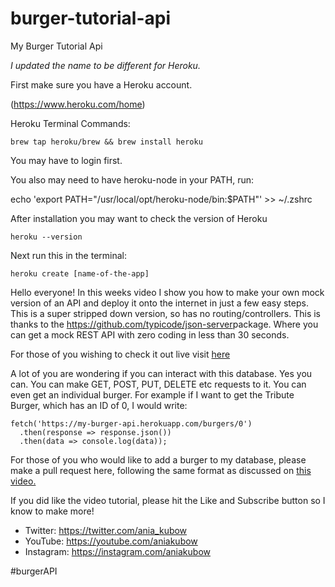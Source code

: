 # burger-tutorial-api
My Burger Tutorial Api

*I updated the name to be different for Heroku.*

First make sure you have a Heroku account.

(https://www.heroku.com/home)

Heroku Terminal Commands:

```console
brew tap heroku/brew && brew install heroku
```

You may have to login first.

You also may need to have heroku-node in your PATH, run:

  echo 'export PATH="/usr/local/opt/heroku-node/bin:$PATH"' >> ~/.zshrc
  
After installation you may want to check the version of Heroku

```console
heroku --version
```
Next run this in the terminal:

```console
heroku create [name-of-the-app]
```

Hello everyone! In this weeks video I show you how to make your own mock version of an API and deploy it onto the internet in just a few easy steps. This is a super stripped down version, so has no routing/controllers. This is thanks to the https://github.com/typicode/json-server​ package. Where you can get a mock REST API with zero coding in less than 30 seconds.

For those of you wishing to check it out live visit [here](https://my-burger-api.herokuapp.com/)

A lot of you are wondering if you can interact with this database. Yes you can. You can make GET, POST, PUT, DELETE etc requests to it. You can even get an individual burger. For example if I want to get the Tribute Burger, which has an ID of 0, I would write: 

```
fetch('https://my-burger-api.herokuapp.com/burgers/0')
  .then(response => response.json())
  .then(data => console.log(data));
```

For those of you who would like to add a burger to my database, please make a pull request here, following the same format as discussed on [this video.](https://youtu.be/FLnxgSZ0DG4)

If you did like the video tutorial, please hit the Like and Subscribe button so I know to make more!

* Twitter: https://twitter.com/ania_kubow
* YouTube: https://youtube.com/aniakubow
* Instagram: https://instagram.com/aniakubow

#burgerAPI
